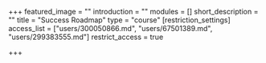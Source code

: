 +++
featured_image = ""
introduction = ""
modules = []
short_description = ""
title = "Success Roadmap"
type = "course"
[restriction_settings]
access_list = ["users/300050866.md", "users/67501389.md", "users/299383555.md"]
restrict_access = true

+++
